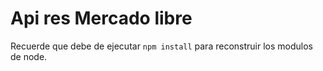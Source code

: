 # Api res Mercado libre

Recuerde que debe de ejecutar `npm install` para reconstruir los modulos de node.
